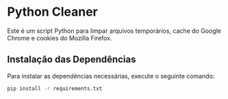 # Python Cleaner

Este é um script Python para limpar arquivos temporários, cache do Google Chrome e cookies do Mozilla Firefox.

## Instalação das Dependências

Para instalar as dependências necessárias, execute o seguinte comando:

```bash
pip install -r requirements.txt
